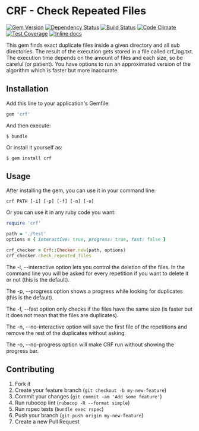 # CRF - Check Repeated Files
[![Gem Version](https://badge.fury.io/rb/crf.svg)](https://badge.fury.io/rb/crf)
[![Dependency Status](https://gemnasium.com/alebian/crf.svg)](https://gemnasium.com/alebian/crf)
[![Build Status](https://travis-ci.org/alebian/crf.svg)](https://travis-ci.org/alebian/crf)
[![Code Climate](https://codeclimate.com/github/alebian/crf/badges/gpa.svg)](https://codeclimate.com/github/alebian/crf)
[![Test Coverage](https://codeclimate.com/github/alebian/crf/badges/coverage.svg)](https://codeclimate.com/github/alebian/crf/coverage)
[![Inline docs](http://inch-ci.org/github/alebian/crf.svg)](http://inch-ci.org/github/alebian/crf)

This gem finds exact duplicate files inside a given directory and all sub directories. The result of the execution gets stored in a file called crf_log.txt. The execution time depends on the amount of files and each size, so be careful (or patient). You have options to run an approximated version of the algorithm which is faster but more inaccurate.

## Installation

Add this line to your application's Gemfile:

```ruby
gem 'crf'
```

And then execute:

    $ bundle

Or install it yourself as:

    $ gem install crf

## Usage

After installing the gem, you can use it in your command line:

```
crf PATH [-i] [-p] [-f] [-n] [-o]
```
Or you can use it in any ruby code you want:

```ruby
require 'crf'

path = './test'
options = { interactive: true, progress: true, fast: false }

crf_checker = Crf::Checker.new(path, options)
crf_checker.check_repeated_files
```

The -i, --interactive option lets you control the deletion of the files. In the command line you will be asked for every repetition if you want to delete it or not (this is the default).

The -p, --progress option shows a progress while looking for duplicates (this is the default).

The -f, --fast option only checks if the files have the same size (is faster but it does not mean that the files are duplicates).

The -n, --no-interactive option will save the first file of the repetitions and remove the rest of the duplicates without asking.

The -o, --no-progress option will make CRF run without showing the progress bar.

## Contributing

1. Fork it
2. Create your feature branch (`git checkout -b my-new-feature`)
3. Commit your changes (`git commit -am 'Add some feature'`)
4. Run rubocop lint (`rubocop -R --format simple`)
5. Run rspec tests (`bundle exec rspec`)
6. Push your branch (`git push origin my-new-feature`)
7. Create a new Pull Request

